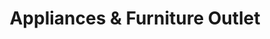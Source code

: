 ---
title: "Appliances & Furniture Outlet"
url: /camden/appliances-and-furniture-outlet/
shop: appliance
---